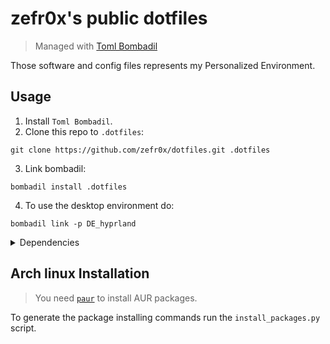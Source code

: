 # zefr0x's public dotfiles

> Managed with [Toml Bombadil](https://oknozor.github.io/toml-bombadil/)

Those software and config files represents my Personalized Environment.

## Usage

1. Install `Toml Bombadil`.
2. Clone this repo to `.dotfiles`:

```
git clone https://github.com/zefr0x/dotfiles.git .dotfiles
```

3. Link bombadil:

```
bombadil install .dotfiles
```

4. To use the desktop environment do:

```
bombadil link -p DE_hyprland
```

<details>
<summary>Dependencies</summary>

### GUI Applications

- [Alacritty](https://alacritty.org/)
- [SQliteBrowser](https://sqlitebrowser.org/)
- [D Spy](https://apps.gnome.org/app/org.gnome.dspy/)
- [ghostwriter](https://ghostwriter.kde.org/)
- [mpv](https://mpv.io/)
  - [mpv-mpris](https://github.com/hoyon/mpv-mpris)
- [feh](https://feh.finalrewind.org/)
- [swayimg](https://github.com/artemsen/swayimg)
- [Easy Effects](https://github.com/wwmm/easyeffects)
- [Qalculate! Qt](https://qalculate.github.io/)
- [zathura](https://pwmt.org/projects/zathura/)
  - [zathura-pdf-mupdf](https://pwmt.org/projects/zathura-pdf-mupdf/)
- [Thunar](https://docs.xfce.org/xfce/thunar/start)
  - [gvfs](https://wiki.gnome.org/Projects/gvfs)
  - [thunar-archive-plugin](https://docs.xfce.org/xfce/thunar/archive)
  - [thunar-media-tags-plugin](https://docs.xfce.org/xfce/thunar/media-tags)
  - [tumbler](https://docs.xfce.org/xfce/tumbler/start)
    - [ffmpegthumbnailer](https://github.com/dirkvdb/ffmpegthumbnailer)
    - [poppler-glib](https://poppler.freedesktop.org/)
    - [libgsf](https://www.digital-scurf.org/software/libgfshare)
- [SlimBookBattery](https://github.com/slimbook/slimbookbattery)
- [System Config Printer](https://github.com/OpenPrinting/system-config-printer)
- [Dialect](https://apps.gnome.org/app/app.drey.Dialect/)

### Desktop Environment

- [rofi](https://github.com/lbonn/rofi)
  - [rofi-calc](https://github.com/svenstaro/rofi-calc)
  - [rofi-emoji](https://github.com/Mange/rofi-emoji)
  - [foxmarks](https://github.com/zefr0x/foxmarks)
- [network-manager-applet](https://gitlab.gnome.org/GNOME/network-manager-applet)
- [gnome-keyring](https://wiki.gnome.org/Projects/GnomeKeyring)
- [PolKit Gnome](https://gitlab.gnome.org/Archive/policykit-gnome)
- [greetd](https://git.sr.ht/~kennylevinsen/greetd)
  - [tuigreet](https://github.com/apognu/tuigreet)
- [brightnessctl](https://github.com/Hummer12007/brightnessctl)
- [dex](https://github.com/jceb/dex)

#### Hyprland (Wayland)

- [Hyprland](https://github.com/hyprwm/Hyprland)
  - [xdg-desktop-portal-hyprland](https://github.com/hyprwm/xdg-desktop-portal-hyprland)
  - [xdg-desktop-portal-gtk](https://github.com/flatpak/xdg-desktop-portal-gtk)
  - [Waybar](https://github.com/Alexays/Waybar)
    - [lsof](https://github.com/lsof-org/lsof)
  - [Hyprland Per Window Layout](https://github.com/coffebar/hyprland-per-window-layout)
  - [swayidle](https://github.com/swaywm/swayidle)
  - [swaylock](https://github.com/swaywm/swaylock)
- [swappy](https://github.com/jtheoof/swappy)
  - [grim](https://sr.ht/~emersion/grim/)
  - [slurp](https://github.com/emersion/slurp)
- [SwayNotificationCenter](https://github.com/ErikReider/SwayNotificationCenter)

You need to enable `greetd`

```
sudo systemctl enable greetd.service
```

You need to config `greetd` by editing `/etc/greetd/config.toml` to be

```
[terminal]
vt = 1

[default_session]
command = "tuigreet --remember --remember-user-session --user-menu --time --cmd Hyprland"
user = "greeter"
```

To integrate gnome-keyring add those lines to `/etc/pam.d/greetd` and `/etc/pam.d/login`

```
auth       optional     pam_gnome_keyring.so
session    optional     pam_gnome_keyring.so auto_start
```

and add this line to `/etc/pam.d/passwd`

```
password	optional	pam_gnome_keyring.so
```

### Fonts

- [Noto Fonts](https://fonts.google.com/noto)
- [JetBrainsMono Nerd](https://www.nerdfonts.com/)
- [Nerd Fonts Ubuntu](https://github.com/ryanoasis/nerd-fonts)
- [ttf-dejavu-ib](http://dejavu-fonts.org/wiki/Main_Page)
- [Cantarell](https://cantarell.gnome.org/)

### Themes

#### Icons

- [Papirus Icon Theme](https://github.com/PapirusDevelopmentTeam/papirus-icon-theme)
- [Adwaita Icon Theme](https://gitlab.gnome.org/GNOME/adwaita-icon-theme)

#### UI

- [qt5ct](https://sourceforge.net/projects/qt5ct/)
- [qt6ct](https://github.com/trialuser02/qt6ct)
- [kvantum](https://github.com/tsujan/Kvantum)
- [libadwaita](https://gnome.pages.gitlab.gnome.org/libadwaita/)

Set the Qt5 theme by adding this line: `QT_QPA_PLATFORMTHEME=qt5ct` to your `/etc/environment` file.

Prefer dark theme for GTK-4:

```shell
gsettings set org.gnome.desktop.interface color-scheme prefer-dark
```

### CLI/TUI Applications/Tools

- [git](https://git-scm.com/)
  - [delta](https://github.com/dandavison/delta)
- [just](https://github.com/casey/just)
- [python-livereload](https://github.com/lepture/python-livereload)
- [libqalculate](https://qalculate.github.io/)
- [pastel](https://github.com/sharkdp/pastel)

### CLI Utilities

- [Open Doas](https://github.com/Duncaen/OpenDoas)
- [bat](https://github.com/sharkdp/bat)
- [fd](https://github.com/sharkdp/fd)
- [zoxide](https://github.com/ajeetdsouza/zoxide)
- [exa](https://the.exa.website/)
- [ripgrep](https://github.com/BurntSushi/ripgrep)
- [dysk](https://github.com/Canop/dysk)
- [hexyl](https://github.com/sharkdp/hexyl)
- [handlr](https://github.com/chmln/handlr)
- [trash-cli](https://github.com/andreafrancia/trash-cli)
- [ripdrag](https://github.com/nik012003/ripdrag)
- [broot](https://github.com/Canop/broot)
- [hyperfine](https://github.com/sharkdp/hyperfine)
- [tokei](https://github.com/XAMPPRocky/tokei)
- [jless](https://github.com/PaulJuliusMartinez/jless)
- [skim](https://github.com/lotabout/skim)
- [wl-clipboard](https://github.com/bugaevc/wl-clipboard)
- [onefetch](https://github.com/o2sh/onefetch)
- [nvtop](https://github.com/Syllo/nvtop)
- [htop](https://htop.dev/)

Since the `br` shell function is custom, after restarting the shell, run that:

```
br --set-install-state refused
```

### Shell

- [fish](https://fishshell.com/)
  - [Tide](https://github.com/IlanCosman/tide)
  - [bass](https://github.com/edc/bass)
  - [virtualfish](https://github.com/justinmayer/virtualfish)
- [dash](https://en.wikipedia.org/wiki/Debian_Almquist_shell)

### NeoVim <sup>`Text Editor`</sup>

- [neovim](https://neovim.io/)
  - [packer](https://github.com/wbthomason/packer.nvim)

After installing, you need to install the plugins for neovim by running:

```
:PackerInstall
```

### Language Servers

- [Python LSP Server](https://github.com/python-lsp/python-lsp-server) <sup>`Python`</sup>
  - [python-lsp-black](https://github.com/python-lsp/python-lsp-black)
- [TexLab](https://github.com/latex-lsp/texlab) <sup>`LaTex`</sup>
- [VSCode CSS LanguageServer](https://github.com/microsoft/vscode/tree/main/extensions/css-language-features/server) <sup>`CSS`</sup>
- [VSCode HTML LanguageServer](https://github.com/microsoft/vscode/tree/main/extensions/html-language-features/server) <sup>`HTML`</sup>
- [emmet-ls](https://github.com/aca/emmet-ls) <sup>`HTML5/CSS3 snippets`</sup>
- [lua-language-server](https://github.com/sumneko/lua-language-server) <sup>`Lua`</sup>
- [VSCode jSON LanguageServer](https://github.com/microsoft/vscode/tree/main/extensions/json-language-features/server) <sup>`JSON`</sup>
- [YAML Language Server](https://github.com/redhat-developer/yaml-language-server) <sup>`YAML`</sup>
- [Eclipse JDT Language Server](https://github.com/eclipse/eclipse.jdt.ls)

### Linters

- [Flawfinder](https://dwheeler.com/flawfinder/) <sup>`C/C++`</sup>
- [mypy](http://www.mypy-lang.org/) <sup>`Python`</sup>
- [flake8](https://flake8.pycqa.org/) <sup>`Python`</sup>
  - [pep8-naming](https://github.com/PyCQA/pep8-naming)
  - [flake8-builtins](https://github.com/gforcada/flake8-builtins)
  - [flake8-comprehensions](https://github.com/adamchainz/flake8-comprehensions)
  - [flake8-bugbear](https://github.com/PyCQA/flake8-bugbear)
- [python-pydocstyle](http://www.pydocstyle.org/) <sup>`Python`</sup>
- [Bandit](https://github.com/PyCQA/bandit) <sup>`Python`</sup>
- [selene-linter](https://github.com/Kampfkarren/selene) <sup>`Lua`</sup>
- [Stylelint](https://stylelint.io/) <sup>`CSS`</sup>
- [Tidy](https://www.html-tidy.org/) <sup>`HTML`</sup>

### Formatters

- [Black](https://github.com/psf/black) <sup>`Python`</sup>
- [StyLua](https://github.com/JohnnyMorganz/StyLua) <sup>`Lua`</sup>
- [shfmt](https://github.com/mvdan/sh) <sup>`shell`</sup>

### Linkers

- [mold](https://github.com/rui314/mold)

### Programming Languages Tools/Compilers/Interpreters

#### Rust

- [rustup](https://github.com/rust-lang/rustup.rs)
  - [cargo-outdated](https://github.com/kbknapp/cargo-outdated)
  - [cargo-bloat](https://github.com/RazrFalcon/cargo-bloat)
  - [cargo-nextest](https://nexte.st/)
  - [cargo-asm](https://github.com/gnzlbg/cargo-asm)
  - [cargo-depgraph](https://github.com/jplatte/cargo-depgraph)
  - [cargo-supply-chain](https://github.com/rust-secure-code/cargo-supply-chain)
  - [cargo-deny](https://github.com/EmbarkStudios/cargo-deny)
  - [cargo-sort](https://github.com/DevinR528/cargo-sort)

After installing it you need to run:

```shell
rustup default stable

rustup component add rust-analyzer
```

> **Note** It includes most the tools used for the Rust language.

#### C/C++

- [base-devel](https://archlinux.org/groups/x86_64/base-devel/)
- [Clang](https://clang.llvm.org/)

#### Python

- [Python](https://www.python.org/)

#### JavaScript/TypeScript

- [Deno](https://deno.land/)

> **Note** It includes most the tools needed for JS/TS.

#### LaTex

- [texlive](https://archlinux.org/groups/x86_64/texlive/)
- [texlive-langother](https://archlinux.org/packages/extra/any/texlive-langother/)

#### Melody

- [melody](https://github.com/yoav-lavi/melody)

</details>

## Arch linux Installation

> You need [`paur`](https://github.com/Morganamilo/paru#installation) to install AUR packages.

To generate the package installing commands run the `install_packages.py` script.

<!-- TODO: Create screenshots section. -->
